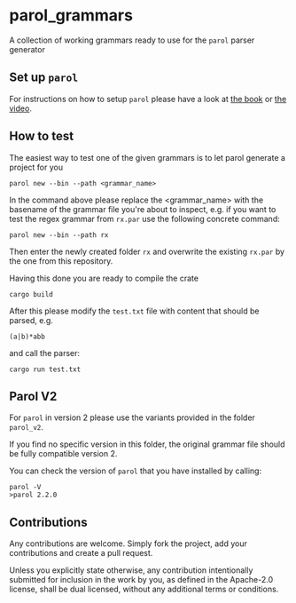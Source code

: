 # parol_grammars

A collection of working grammars ready to use for the `parol` parser generator

## Set up `parol`

For instructions on how to setup `parol` please have a look at
[the book](https://jsinger67.github.io/) or [the video](https://youtu.be/TJMwMqD4XSo).

## How to test

The easiest way to test one of the given grammars is to let parol generate a project for you

```shell
parol new --bin --path <grammar_name>
```

In the command above please replace the <grammar_name> with the basename of the grammar file you're
about to inspect, e.g. if you want to test the regex grammar from `rx.par` use the following
concrete command:

```shell
parol new --bin --path rx
```

Then enter the newly created folder `rx` and overwrite the existing `rx.par` by the one from this
repository.

Having this done you are ready to compile the crate

```shell
cargo build
```

After this please modify the `test.txt` file with content that should be parsed, e.g.

```
(a|b)*abb
```

and call the parser:

```shell
cargo run test.txt
```

## Parol V2

For `parol` in version 2 please use the variants provided in the folder `parol_v2`.

If you find no specific version in this folder, the original grammar file should be fully
compatible version 2.

You can check the version of `parol` that you have installed by calling:

```shell
parol -V
>parol 2.2.0
```

## Contributions

Any contributions are welcome. Simply fork the project, add your contributions and create a pull
request.

Unless you explicitly state otherwise, any contribution intentionally submitted for inclusion in the
work by you, as defined in the Apache-2.0 license, shall be dual licensed, without any additional
terms or conditions.
